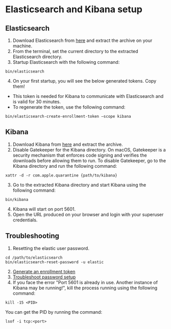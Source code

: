 # Elasticsearch and Kibana setup

## Elasticsearch

1. Download Elasticsearch from [here](https://www.elastic.co/downloads/elasticsearch) and extract the archive on your machine.
2. From the terminal, set the current directory to the extracted Elasticsearch directory.
3. Startup Elasticsearch with the following command:
  ```
  bin/elasticsearch
  ```

4. On your first startup, you will see the below generated tokens. Copy them!

- This token is needed for Kibana to communicate with Elasticsearch and is valid for 30 minutes.
- To regenerate the token, use the following command:

```
bin/elasticsearch-create-enrollment-token –scope kibana
```


## Kibana

1. Download Kibana from [here](https://www.elastic.co/downloads/kibana) and extract the archive.
2. Disable Gatekeeper for the Kibana directory. On macOS, Gatekeeper is a security mechanism that enforces code signing and verifies the downloads before allowing them to run. To disable Gatekeeper, go to the Kibana directory and run the following command:

```
xattr -d -r com.apple.quarantine {path/to/kibana}
```
 
 
3. Go to the extracted Kibana directory and start Kibana using the following command:

```
bin/kibana
```


4. Kibana will start on port 5601.
5. Open the URL produced on your browser and login with your superuser credentials.

## Troubleshooting

1. Resetting the elastic user password.
```
cd /path/to/elasticsearch
bin/elasticsearch-reset-password -u elastic
```
2. [Generate an enrollment token](https://www.elastic.co/guide/en/elasticsearch/reference/current/create-enrollment-token.html)
3. [Troubleshoot password setup](https://www.elastic.co/guide/en/elasticsearch/reference/current/trb-security-setup.html)
4. If you face the error "Port 5601 is already in use. Another instance of Kibana may be running!", kill the process running using the following command:
```
kill -15 <PID>
```

You can get the PID by running the command:

```
lsof -i tcp:<port>
```



